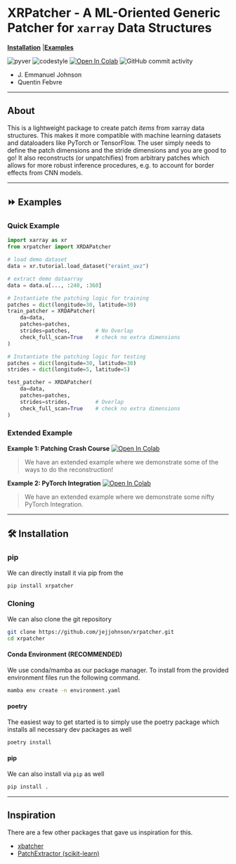 # XRPatcher - A ML-Oriented Generic Patcher for `xarray` Data Structures

[**Installation**](#installation)
|[**Examples**](#examples)

![pyver](https://img.shields.io/badge/python-3.9%203.10%203.11_-red)
![codestyle](https://img.shields.io/badge/codestyle-black-black)
[![Open In Colab](https://colab.research.google.com/assets/colab-badge.svg)](https://colab.research.google.com/github/jejjohnson/xrpatcher/blob/main/notebooks/pytorch_integration.ipynb)
![GitHub commit activity](https://img.shields.io/github/commit-activity/m/jejjohnson/xrpatcher)

* J. Emmanuel Johnson
* Quentin Febvre

---
## About

This is a lightweight package to create patch *items* from xarray data structures.
This makes it more compatible with machine learning datasets and dataloaders like PyTorch or TensorFlow.
The user simply needs to define the patch dimensions and the stride dimensions and you are good to go!
It also reconstructs (or unpatchifies) from arbitrary patches which allows for more robust inference procedures, e.g. to account for border effects from CNN models.

---
## ⏩ Examples<a id="examples"></a>

### Quick Example

```python
import xarray as xr
from xrpatcher import XRDAPatcher

# load demo dataset
data = xr.tutorial.load_dataset("eraint_uvz")

# extract demo dataarray
data = data.u[..., :240, :360]

# Instantiate the patching logic for training
patches = dict(longitude=30, latitude=30)
train_patcher = XRDAPatcher(
    da=data,
    patches=patches,
    strides=patches,        # No Overlap
    check_full_scan=True    # check no extra dimensions
)

# Instantiate the patching logic for testing
patches = dict(longitude=30, latitude=30)
strides = dict(longitude=5, latitude=5)

test_patcher = XRDAPatcher(
    da=data,
    patches=patches,
    strides=strides,        # Overlap
    check_full_scan=True    # check no extra dimensions
)
```

### Extended Example

**Example 1: Patching Crash Course** [![Open In Colab](https://colab.research.google.com/assets/colab-badge.svg)](https://colab.research.google.com/github/jejjohnson/xrpatcher/blob/main/notebooks/patching_cc.ipynb)

> We have an extended example where we demonstrate some of the ways to do the reconstruction!

**Example 2: PyTorch Integration** [![Open In Colab](https://colab.research.google.com/assets/colab-badge.svg)](https://colab.research.google.com/github/jejjohnson/xrpatcher/blob/main/notebooks/pytorch_integration.ipynb)

> We have an extended example where we demonstrate some nifty PyTorch Integration.

---

## 🛠️ Installation<a id="installation"></a>


### pip

We can directly install it via pip from the

```bash
pip install xrpatcher
```

### Cloning

We can also clone the git repository

```bash
git clone https://github.com/jejjohnson/xrpatcher.git
cd xrpatcher
```

#### Conda Environment (RECOMMENDED)

We use conda/mamba as our package manager. To install from the provided environment files
run the following command.

```bash
mamba env create -n environment.yaml
```

#### poetry

The easiest way to get started is to simply use the poetry package which installs all necessary dev packages as well

```bash
poetry install
```

#### pip

We can also install via `pip` as well

```bash
pip install .
```

---
## Inspiration

There are a few other packages that gave us inspiration for this.

* [xbatcher](https://xbatcher.readthedocs.io/en/latest/index.html)
* [PatchExtractor (scikit-learn)](https://scikit-learn.org/stable/modules/generated/sklearn.feature_extraction.image.PatchExtractor.html)
